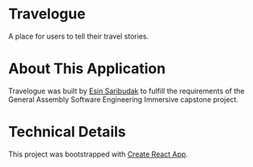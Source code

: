 # Travelogue

A place for users to tell their travel stories.

# About This Application

Travelogue was built by [Esin Saribudak](https://esinsaribudak.com) to fulfill the requirements of the General Assembly Software Engineering Immersive capstone project.

# Technical Details

This project was bootstrapped with [Create React App](https://github.com/facebook/create-react-app).
